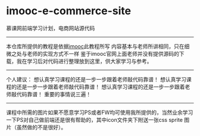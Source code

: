 # imooc-e-commerce-site
慕课网前端学习计划，电商网站源代码
***
本仓库所提供的教程是依据[imooc](http://www.imooc.com/view/100)此教程所写
内容基本与老师所讲相同，只在细微之处与老师的实现方式不一样
鉴于imooc官网上面老师并没有提供源码的下载，我在学习后对代码进行整理放到这里，供大家学习与参考。
***
个人建议：
  想认真学习课程的还是一步一步跟着老师敲代码靠谱！
  想认真学习课程的还是一步一步跟着老师敲代码靠谱！
  想认真学习课程的还是一步一步跟着老师敲代码靠谱！
  重要的事情说三遍！
***
课程中所需的图片如果不愿意学习PS或者FW均可使用我所提供的，当然业余学习一下PS对自己做前端还是很有帮助的，其中icon文件夹下附送一张css sprite
图片（虽然做的不是很好）。

